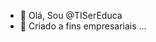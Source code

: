 - 👋 Olá, Sou @TISerEduca
- 👀 Criado a fins empresariais ...

<!---
TISerEduca/TISerEduca is a ✨ special ✨ repository because its `README.md` (this file) appears on your GitHub profile.
You can click the Preview link to take a look at your changes.
--->

